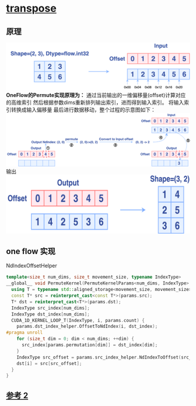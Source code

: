 # [transpose](https://cloud.tencent.com/developer/article/1900541)

## 原理

![1722937379052](image/transpose/1722937379052.png)
**OneFlow的Permute实现原理为：**
通过当前输出的一维偏移量(offset)计算对应的高维索引
然后根据参数dims重新排列输出索引，进而得到输入索引。
将输入索引转换成输入偏移量
最后进行数据移动，整个过程的示意图如下：
![图 0](../images/f820774be152ac18fa4d2324fb95012802e7e863682dc08fb62556837ff1ef6e.png)
输出
![图 1](../images/12f68c25c32c5e3c044d5ef1fb0d01969cb44e983cda4d2dcdce89db6b16d8ba.png)

## one flow 实现

NdIndexOffsetHelper

```cpp
template<size_t num_dims, size_t movement_size, typename IndexType>
__global__ void PermuteKernel(PermuteKernelParams<num_dims, IndexType> params) {
  using T = typename std::aligned_storage<movement_size, movement_size>::type;
  const T* src = reinterpret_cast<const T*>(params.src);
  T* dst = reinterpret_cast<T*>(params.dst);
  IndexType src_index[num_dims];
  IndexType dst_index[num_dims];
  CUDA_1D_KERNEL_LOOP_T(IndexType, i, params.count) {
    params.dst_index_helper.OffsetToNdIndex(i, dst_index);
#pragma unroll
    for (size_t dim = 0; dim < num_dims; ++dim) {
      src_index[params.permutation[dim]] = dst_index[dim];
    }
    IndexType src_offset = params.src_index_helper.NdIndexToOffset(src_index);
    dst[i] = src[src_offset];
  }
}
```
## [参考 2](https://code.hitori.moe/post/cuda-transpose-optimization/)


